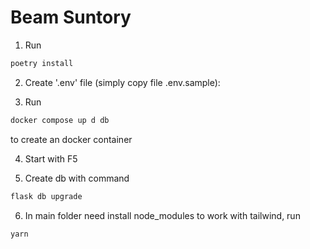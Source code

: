 # Beam Suntory

1. Run

```bash
poetry install
```

2. Create '.env' file (simply copy file .env.sample):

3. Run

```bash
docker compose up d db
```

to create an docker container

4. Start with F5

5. Create db with command

```bash
flask db upgrade
```

6. In main folder need install node_modules to work with tailwind, run

```bash
yarn
```
